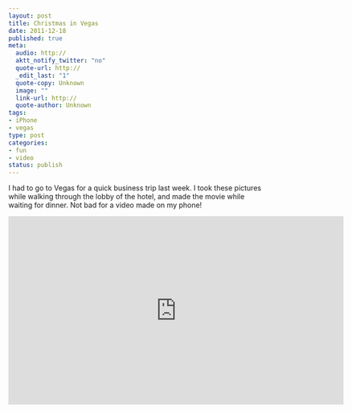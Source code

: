 ```yaml
--- 
layout: post
title: Christmas in Vegas
date: 2011-12-18
published: true
meta: 
  audio: http://
  aktt_notify_twitter: "no"
  quote-url: http://
  _edit_last: "1"
  quote-copy: Unknown
  image: ""
  link-url: http://
  quote-author: Unknown
tags: 
- iPhone
- vegas
type: post
categories: 
- fun
- video
status: publish
---
```

I had to go to Vegas for a quick business trip last week. I took these pictures while walking through the lobby of the hotel, and made the movie while waiting for dinner. Not bad for a video made on my phone!

<iframe mozallowfullscreen allowfullscreen src="http://player.vimeo.com/video/33827915?title=0&amp;byline=0&amp;portrait=0" frameborder="0" height="375" webkitallowfullscreen width="667"></iframe>
